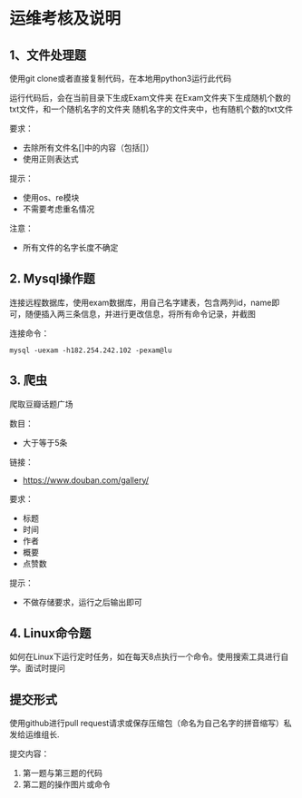 # 运维考核及说明

## 1、文件处理题


使用git clone或者直接复制代码，在本地用python3运行此代码

运行代码后，会在当前目录下生成Exam文件夹
在Exam文件夹下生成随机个数的txt文件，和一个随机名字的文件夹
随机名字的文件夹中，也有随机个数的txt文件

要求：
- 去除所有文件名[]中的内容（包括[]）
- 使用正则表达式

提示：
- 使用os、re模块
- 不需要考虑重名情况

注意：
- 所有文件的名字长度不确定

## 2. Mysql操作题

连接远程数据库，使用exam数据库，用自己名字建表，包含两列id，name即可，随便插入两三条信息，并进行更改信息，将所有命令记录，并截图

连接命令：

`mysql -uexam -h182.254.242.102 -pexam@lu`

## 3. 爬虫

爬取豆瓣话题广场

数目：
- 大于等于5条

链接：
- https://www.douban.com/gallery/

要求：
- 标题
- 时间
- 作者
- 概要
- 点赞数

提示：

- 不做存储要求，运行之后输出即可

## 4. Linux命令题

如何在Linux下运行定时任务，如在每天8点执行一个命令。使用搜索工具进行自学。面试时提问


## 提交形式

使用github进行pull request请求或保存压缩包（命名为自己名字的拼音缩写）私发给运维组长.

提交内容：

1. 第一题与第三题的代码
2. 第二题的操作图片或命令
